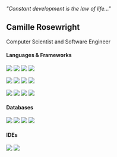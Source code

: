_"Constant development is the law of life..."_

## Camille Rosewright
Computer Scientist and Software Engineer

#### Languages & Frameworks

<img src="https://img.shields.io/badge/-Golang-blue?style=flat&logo=go&logoColor=white" /> <img src="https://img.shields.io/badge/-Python-success?style=flat&logo=python&logoColor=white" /> <img src="https://img.shields.io/badge/-TypeScript-orange?style=flat&logo=typescript&logoColor=white" /> <img src="https://img.shields.io/badge/-C++-red?style=flat&logo=cplusplus&logoColor=white" /> 

<!---
Java
<img src="https://img.shields.io/badge/-Java-yellow?style=flat&logo=oracle&logoColor=white" /> 
FCCB00
oracle
--->

<img src="https://img.shields.io/badge/-React-42B883?style=flat&logo=React&logoColor=white" /> <img src="https://img.shields.io/badge/-Next.js-42B883?style=flat&logo=next.js&logoColor=white" /> <img src="https://img.shields.io/badge/-Vue-42B883?style=flat&logo=Vue.js&logoColor=white" /> <img src="https://img.shields.io/badge/-Django-42B883?style=flat&logo=django&logoColor=white" /> 

<!---
Angular
<img src="https://img.shields.io/badge/-Angular-42B883?style=flat&logo=angular&logoColor=white" /> 
Fast API
<img src="https://img.shields.io/badge/-FastAPI-50B252?style=flat&logo=fastapi&logoColor=white" />
--->

<img src="https://img.shields.io/badge/-Scikit%20Learn-136414?style=flat&logo=scikitlearn&logoColor=white" /> <img src="https://img.shields.io/badge/-Keras-136414?style=flat&logo=keras&logoColor=white" /> <img src="https://img.shields.io/badge/-Open%20CV-136414?style=flat&logo=opencv&logoColor=white" /> <img src="https://img.shields.io/badge/-TensorFlow-136414?style=flat&logo=tensorflow&logoColor=white" /> 

#### Databases

<img src="https://img.shields.io/badge/-Redis-895ADE?style=flat&logo=redis&logoColor=white" /> <img src="https://img.shields.io/badge/-PostgreSQL-895ADE?style=flat&logo=postgresql&logoColor=white" /> <img src="https://img.shields.io/badge/-MySQL-895ADE?style=flat&logo=mysql&logoColor=white" /> <img src="https://img.shields.io/badge/-Firestore-895ADE?style=flat&logo=firebase&logoColor=white" />

<!--- 
Docker
GitHub, GitLab
--->

<!---
Cloud Services:

<img src="https://img.shields.io/badge/-Google%20Cloud-4285F4?style=flat&logo=googlecloud&logoColor=white" /> <img src="https://img.shields.io/badge/-Amazon%20AWS-123F6D?style=flat&logo=amazonaws&logoColor=white" />
--->

#### IDEs

<img src="https://img.shields.io/badge/-Visual%20Studio%20Code-23A9F2?style=flat&logo=Visual%20Studio%20Code&logoColor=white" /> <img src="https://img.shields.io/badge/-NeoVim-23A9F2?style=flat&logo=neovim&logoColor=white" />

<!---
Linux Distribution:

<img src="https://img.shields.io/badge/-Pop%20OS-A80030?style=flat-square&logo=popos&logoColor=white" />

Misc:

<a href="https://medium.com/@camille.codes"><img src="https://img.shields.io/badge/-Medium-A80030?style=flat-square&logo=medium&logoColor=white" /></a> LinkedIn, Twitter, Website(s), GitLab, WakaTime
--->

<!---
envpcamille/envpcamille is a ✨ special ✨ repository because its `README.md` (this file) appears on your GitHub profile.
You can click the Preview link to take a look at your changes.

- 👀 I’m interested in ...
- 🌱 I’m currently learning ...
- 💞️ I’m looking to collaborate on ...
- 📫 How to reach me ...
--->
